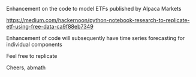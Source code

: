 Enhancement on the code to model ETFs published by Alpaca Markets

https://medium.com/hackernoon/python-notebook-research-to-replicate-etf-using-free-data-ca9f88eb7349

Enhancement of code will subsequently have time series forecasting for individual components



Feel free to replicate 

Cheers,
abmath